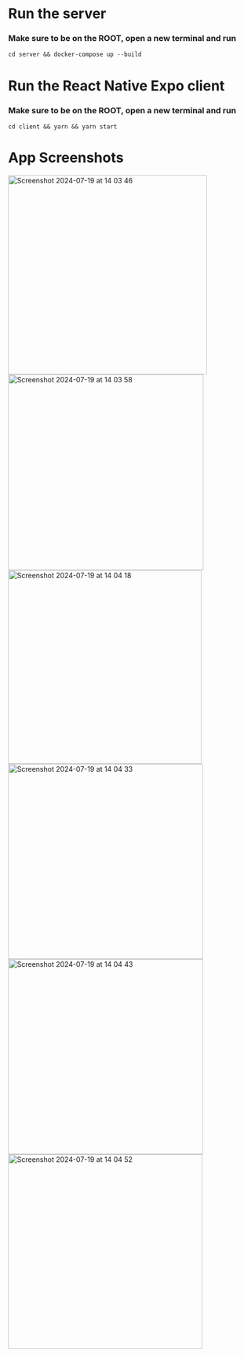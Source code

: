 # Run the server
### Make sure to be on the ROOT, open a new terminal and run
```
cd server && docker-compose up --build
```

# Run the React Native Expo client
### Make sure to be on the ROOT, open a new terminal and run
```
cd client && yarn && yarn start
```


# App Screenshots

<img width="405" alt="Screenshot 2024-07-19 at 14 03 46" src="https://github.com/user-attachments/assets/44120ae1-c9e6-42c2-ba78-677678817b8b">
<img width="398" alt="Screenshot 2024-07-19 at 14 03 58" src="https://github.com/user-attachments/assets/996c91ca-1e05-411a-81a6-ae3d5290790f">
<img width="394" alt="Screenshot 2024-07-19 at 14 04 18" src="https://github.com/user-attachments/assets/05b9ebdf-0c9c-4086-a088-89b6a4150d92">
<img width="397" alt="Screenshot 2024-07-19 at 14 04 33" src="https://github.com/user-attachments/assets/01aeab3e-f9e7-43d1-bf67-e9235413d87d">
<img width="397" alt="Screenshot 2024-07-19 at 14 04 43" src="https://github.com/user-attachments/assets/b1510805-ca18-4757-969b-8be673dbead1">
<img width="396" alt="Screenshot 2024-07-19 at 14 04 52" src="https://github.com/user-attachments/assets/1f7b4abe-8bf3-4089-be27-af4d03f139b3">
